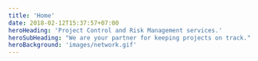 ```yaml
---
title: 'Home'
date: 2018-02-12T15:37:57+07:00
heroHeading: 'Project Control and Risk Management services.'
heroSubHeading: "We are your partner for keeping projects on track."
heroBackground: 'images/network.gif'
---
```

